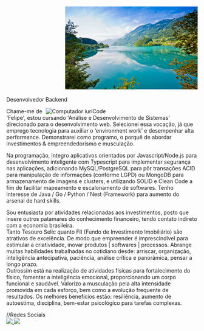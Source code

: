 <div>
     <p style="margin-top:125.1pt; margin-left:116.6pt; text-align:justify; line-height:14.6pt">
          <img src="https://github.com/RFML-HighPro/RFML-HighPro/blob/main/Teste%20(Capa%20github).jpg" alt="Capa do Github Ryan Felipe"/>
     </p>
     <div>
          <div>
               <!-- Título -->
               <p>Desenvolvedor Backend</p>
               <!-- Imagem do Cartãp -->
               <img src="https://raw.githubusercontent.com/MicaelliMedeiros/micaellimedeiros/master/image/computer-illustration.png" min-width="400px" max-width="400px" width="400px"                     align="right" alt="Computador iuriCode">
               <!-- Textos ao lado do cartão -->
              <p align="left"> 
                    Chame-me de 'Felipe', estou cursando 'Análise e Desenvolvimento de Sistemas' direcionado para o desenvolvimento web. Selecionei essa vocação, já que emprego 
                    tecnologia para auxiliar o ‘environment work’ e desempenhar alta performance. Demonstrarei como programo, o porquê de abordar investimentos & empreendedorismo e                           musculação.<br/>
               </p> 
                <p align="left">
                 Na programação, integro aplicativos orientados por Javascript/Node.js para desenvolvimento inteligente com Typescript para implementar segurança nas aplicações,                           adicionando MySQL/PostgreSQL para pôr transações ACID para manipulação de informações (conforme LGPD) ou MongoDB para armazenamento de imagens e clusters, e                               utilizando SOLID e Clean Code a fim de facilitar mapeamento e escalonamento de softwares. Tenho interesse de Java / Go / Python / Nest (Framework) para aumento do                         arsenal de hard skills. <br/>
               </p>
               <p align="left">
               Sou entusiasta por atividades relacionadas aos investimentos, posto que insere outros patamares do conhecimento financeiro, tendo contato indireto com a economia                          brasileira.<br/>
               Tanto Tesouro Selic quanto FII (Fundo de Investimento Imobiliário) são atrativos de excelência. De modo que empreender é imprescindível para estimular a criatividade,
               inovar produtos | softwares | processos. Abrange muitas habilidades trabalhadas no cotidiano desde: arriscar, organização, inteligência antecipativa, paciência, análise                   crítica e panorâmica, pensar a longo prazo.
               <br/>
               Outrossim está na realização de atividades físicas para fortalecimento do físico, fomentar a inteligência emocional, proporcionando um corpo funcional e saudável. Valorizo                a musculação pela alta intensidade promovida em cada esforço, bem como a evolução frequente de resultados. Os melhores benefícios estão: resiliência, aumento de                           autoestima, disciplina, bem-estar psicológico para tarefas complexas. <br/>
               </p>
               <!--Redes Sociais -->
               //Redes Sociais
          </div>
          <div>
           <a href="https:/githubcom//RFML-HighPro/">
           <img height="180em" src="https://github-readme.stats.vercel.app/api?username=RFML-HighPro&show_icons=true&theme=dracula&include_all_comits=true&count_private=true"/>
           <img height="180em" src="https://github-readme.stats.vercel.app/api?username=RFML-HighPro&layout=compact&langs_count-168theme=dracula"/>
          </div>
     </div>
</div>
